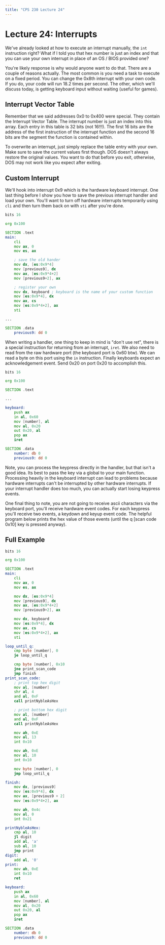 ```yaml
---
title: "CPS 230 Lecture 24"
---
```


# Lecture 24: Interrupts

We've already looked at how to execute an interrupt manually, the `int` instruction right?  What if I told you that hex number is just an index and that you can use your own interrupt in place of an OS / BIOS provided one?

You're likely response is why would anyone want to do that.  There are a couple of reasons actually.  The most common is you need a task to execute on a fixed period.  You can change the 0x8th interrupt with your own code.  If you do, your code will run 18.2 times per second.  The other, which we'll discuss today, is getting keyboard input without waiting (useful for games).

## Interrupt Vector Table

Remember that we said addresses 0x0 to 0x400 were special.  They contain the Interrupt Vector Table.  The interrupt number is just an index into this array.  Each entry in this table is 32 bits (not 16!!!).  The first 16 bits are the address of the first instruction of the interrupt function and the second 16 bits are the segment the function is contained within.

To overwrite an interrupt, just simply replace the table entry with your own.  Make sure to save the current values first though.  DOS doesn't always restore the original values.  You want to do that before you exit, otherwise, DOS may not work like you expect after exiting.

## Custom Interrupt

We'll hook into interrupt 0x9 which is the hardware keyboard interrupt.  One last thing before I show you how to save the previous interrupt handler and load your own.  You'll want to turn off hardware interrupts temporarily using `cli` and then turn them back on with `sti` after you're done.

``` asm
bits 16

org 0x100

SECTION .text
main:
	cli
	mov ax, 0
	mov es, ax

	; save the old hander
	mov dx, [es:0x9*4]
	mov [previous9], dx
	mov ax, [es:0x9*4+2]
	mov [previous9+2], ax

	; register your own
	mov dx, keyboard ; keyboard is the name of your custom function
	mov [es:0x9*4], dx
	mov ax, cs 
	mov [es:0x9*4+2], ax
	sti

...

SECTION .data
	previous9: dd 0
```

When writing a handler, one thing to keep in mind is "don't use ret", there is a special instruction for returning from an interrupt, `iret`. We also need to read from the raw hardware port (the keyboard port is 0x60 btw).  We can read a byte on this port using the `in` instruction. Finally keyboards expect an acknowledgement event.  Send 0x20 on port 0x20 to accomplish this.

``` asm
bits 16

org 0x100

SECTION .text

...

keyboard:
	push ax
	in al, 0x60
	mov [number], al
	mov al, 0x20
	out 0x20, al
	pop ax
	iret

SECTION .data
	number: db 0
	previous9: dd 0
```

Note, you can process the keypress directly in the handler, but that isn't a good idea.  Its best to pass the key via a global to your main function.  Processing heavily in the keyboard interrupt can lead to problems because hardware interrupts can't be interrupted by other hardware interrupts.  If your interrupt handler does too much, you can actually start losing keypress events.

One final thing to note, you are not going to receive ascii characters via the keyboard port, you'll receive hardware event codes.  For each keypress you'll receive two events, a keydown and keyup event code.  The helpful program below prints the hex value of those events (until the q [scan code 0x10] key is pressed anyway).

## Full Example

``` asm
bits 16

org 0x100

SECTION .text
main:
	cli
	mov ax, 0
	mov es, ax

	mov dx, [es:0x9*4]
	mov [previous9], dx
	mov ax, [es:0x9*4+2]
	mov [previous9+2], ax

	mov dx, keyboard
	mov [es:0x9*4], dx
	mov ax, cs 
	mov [es:0x9*4+2], ax
	sti

loop_until_q:
	cmp byte [number], 0
	je loop_until_q

	cmp byte [number], 0x10
	jne print_scan_code
	jmp finish
print_scan_code:
	; print top hex digit
	mov al, [number]
	shr al, 4
	and al, 0xF
	call printNybleAsHex

	; print bottom hex digit
	mov al, [number]
	and al, 0xF
	call printNybleAsHex

	mov ah, 0xE
	mov al, 13
	int 0x10

	mov ah, 0xE
	mov al, 10
	int 0x10

	mov byte [number], 0
	jmp loop_until_q 

finish:
	mov dx, [previous9]
	mov [es:0x9*4], dx
	mov ax, [previous9 + 2]
	mov [es:0x9*4+2], ax

	mov ah, 0x4c
	mov al, 0
	int 0x21

printNybleAsHex:
	cmp al, 10
	jl digit
	add al, 'a'
	sub al, 10
	jmp print
digit:
	add al, '0'
print:
	mov ah, 0xE
	int 0x10
	ret

keyboard:
	push ax
	in al, 0x60
	mov [number], al
	mov al, 0x20
	out 0x20, al
	pop ax
	iret

SECTION .data
	number: db 0
	previous9: dd 0
```